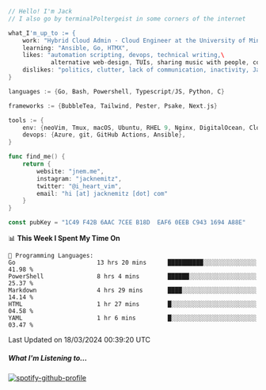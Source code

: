 ```go
// Hello! I'm Jack
// I also go by terminalPoltergeist in some corners of the internet

what_I'm_up_to := {
    work: "Hybrid Cloud Admin - Cloud Engineer at the University of Minnesota",
    learning: "Ansible, Go, HTMX",
    likes: "automation scripting, devops, technical writing,\
            alternative web-design, TUIs, sharing music with people, coffee",
    dislikes: "politics, clutter, lack of communication, inactivity, Java",
}

languages := {Go, Bash, Powershell, Typescript/JS, Python, C}

frameworks := {BubbleTea, Tailwind, Pester, Psake, Next.js}

tools := {
    env: {neoVim, Tmux, macOS, Ubuntu, RHEL 9, Nginx, DigitalOcean, Cloudflare},
    devops: {Azure, git, GitHub Actions, Ansible},
}

func find_me() {
    return {
        website: "jnem.me",
        instagram: "jacknemitz",
        twitter: "@i_heart_vim",
        email: "hi [at] jacknemitz [dot] com"
    }
}

const pubKey = "1C49 F42B 6AAC 7CEE B18D  EAF6 0EEB C943 1694 A88E"
```

<!--START_SECTION:waka-->
📊 **This Week I Spent My Time On** 

```text
💬 Programming Languages: 
Go                       13 hrs 20 mins      ██████████░░░░░░░░░░░░░░░   41.98 % 
PowerShell               8 hrs 4 mins        ██████░░░░░░░░░░░░░░░░░░░   25.37 % 
Markdown                 4 hrs 29 mins       ████░░░░░░░░░░░░░░░░░░░░░   14.14 % 
HTML                     1 hr 27 mins        █░░░░░░░░░░░░░░░░░░░░░░░░   04.58 % 
YAML                     1 hr 6 mins         █░░░░░░░░░░░░░░░░░░░░░░░░   03.47 % 
```


 Last Updated on 18/03/2024 00:39:20 UTC
<!--END_SECTION:waka-->

##### What I'm Listening to...

[![spotify-github-profile](https://spotify-github-profile.vercel.app/api/view?uid=jack.nemitz&cover_image=true&show_offline=true&bar_color=53b14f&bar_color_cover=false&background_color=121212FF)](https://spotify-github-profile.vercel.app/api/view?uid=jack.nemitz&redirect=true)
